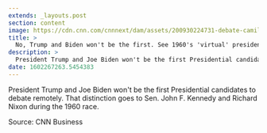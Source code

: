 ```yaml
--- 
extends: _layouts.post 
section: content 
image: https://cdn.cnn.com/cnnnext/dam/assets/200930224731-debate-camilo-analisis-1-super-tease.jpg 
title: > 
  No, Trump and Biden won't be the first. See 1960's 'virtual' presidential debate 
description: > 
  President Trump and Joe Biden won't be the first Presidential candidates to debate remotely.That distinction goes to Sen. John F. Kennedy and Richard Nixon during the 1960 race.Source: CNN Business 
date: 1602267263.5454383 
--- 
```

President Trump and Joe Biden won't be the first Presidential candidates to debate remotely. That distinction goes to Sen. John F. Kennedy and Richard Nixon during the 1960 race.

Source: CNN Business